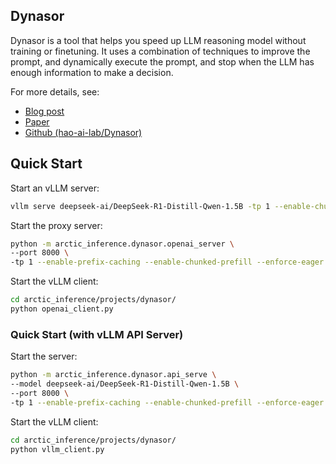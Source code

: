 ## Dynasor

Dynasor is a tool that helps you speed up LLM reasoning model without training or finetuning. It uses a combination of techniques to improve the prompt, and dynamically execute the prompt, and stop when the LLM has enough information to make a decision. 

For more details, see:
- [Blog post](https://hao-ai-lab.github.io/blogs/dynasor-cot/)
- [Paper](https://arxiv.org/abs/2412.20993)
- [Github (hao-ai-lab/Dynasor)](https://github.com/hao-ai-lab/Dynasor)


## Quick Start

Start an vLLM server:
```bash
vllm serve deepseek-ai/DeepSeek-R1-Distill-Qwen-1.5B -tp 1 --enable-chunked-prefill --enforce-eager
```

Start the proxy server:
```bash
python -m arctic_inference.dynasor.openai_server \
--port 8000 \
-tp 1 --enable-prefix-caching --enable-chunked-prefill --enforce-eager
```

Start the vLLM client:
```bash
cd arctic_inference/projects/dynasor/
python openai_client.py
```

### Quick Start (with vLLM API Server)

Start the server:
```bash
python -m arctic_inference.dynasor.api_serve \
--model deepseek-ai/DeepSeek-R1-Distill-Qwen-1.5B \
--port 8000 \
-tp 1 --enable-prefix-caching --enable-chunked-prefill --enforce-eager
```

Start the vLLM client:
```bash
cd arctic_inference/projects/dynasor/
python vllm_client.py
```

